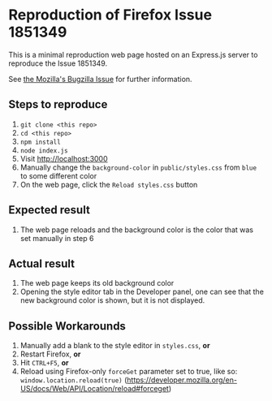 # Reproduction of Firefox Issue 1851349

This is a minimal reproduction web page hosted on an Express.js server to reproduce the Issue 1851349.

See [the Mozilla's Bugzilla Issue](https://bugzilla.mozilla.org/show_bug.cgi?id=1851349) for further information.

## Steps to reproduce

1. `git clone <this repo>`
2. `cd <this repo>`
3. `npm install`
4. `node index.js`
5. Visit [http://localhost:3000](http://localhost:3000)
6. Manually change the `background-color` in `public/styles.css` from `blue` to some different color
7. On the web page, click the `Reload styles.css` button

## Expected result

1. The web page reloads and the background color is the color that was set manually in step 6

## Actual result

1. The web page keeps its old background color
2. Opening the style editor tab in the Developer panel, one can see that the new background color is shown, but it is not displayed.

## Possible Workarounds

1. Manually add a blank to the style editor in `styles.css`, **or**
2. Restart Firefox, **or**
3. Hit `CTRL+F5`, **or**
4. Reload using Firefox-only `forceGet` parameter set to true, like so: `window.location.reload(true)` (https://developer.mozilla.org/en-US/docs/Web/API/Location/reload#forceget)
